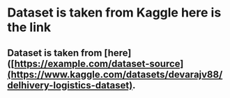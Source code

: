 # Dataset is taken from Kaggle here is the link 
## Dataset is taken from [here]([https://example.com/dataset-source](https://www.kaggle.com/datasets/devarajv88/delhivery-logistics-dataset).

